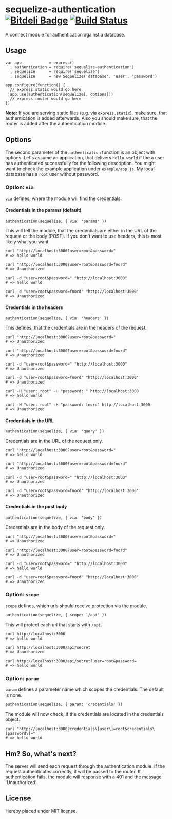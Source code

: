 # sequelize-authentication [![Bitdeli Badge](https://d2weczhvl823v0.cloudfront.net/sequelize/sequelize-authentication/trend.png)](https://bitdeli.com/free "Bitdeli Badge") [![Build Status](https://secure.travis-ci.org/sequelize/sequelize-authentication.png)](http://travis-ci.org/sequelize/sequelize-authentication)

A connect module for authentication against a database.

## Usage

	var app            = express()
	  , authentication = require('sequelize-authentication')
	  , Sequelize      = require('sequelize')
	  , sequelize      = new Sequelize('database', 'user', 'password')
	
	app.configure(function() {
	  // express.static would go here
	  app.use(authentication(sequelize[, options]))
	  // express router would go here
	})

**Note:** If you are serving static files (e.g. via `express.static`), make sure, that authentication is added afterwards.
Also you should make sure, that the router is added after the authentication module.

## Options

The second parameter of the `authentication` function is an object with options. Let's assume an application,
that delivers `hello world` if the a user has authenticated successfully for the following description. You
might want to check the example application under `example/app.js`. My local database has a `root` user 
without password.

### Option: `via`

`via` defines, where the module will find the credentials.

#### Credentials in the params (default)

	authentication(sequelize, { via: 'params' })

This will tell the module, that the credentials are either in the URL of the request or the body (POST).
If you don't want to use headers, this is most likely what you want.

	curl "http://localhost:3000?user=root&password="
	# => hello world

	curl "http://localhost:3000?user=root&password=fnord"
	# => Unauthorized
	
	curl -d "user=root&password=" "http://localhost:3000"
	# => hello world

	curl -d "user=root&password=fnord" "http://localhost:3000"
	# => Unauthorized

#### Credentials in the headers

	authentication(sequelize, { via: 'headers' })

This defines, that the credentials are in the headers of the request.

	curl "http://localhost:3000?user=root&password="
	# => Unauthorized

	curl "http://localhost:3000?user=root&password=fnord"
	# => Unauthorized
	
	curl -d "user=root&password=" "http://localhost:3000"
	# => Unauthorized
	
	curl -d "user=root&password=fnord" "http://localhost:3000"
	# => Unauthorized
	
	curl -H "user: root" -H "password: " http://localhost:3000
	# => hello world
	
	curl -H "user: root" -H "password: fnord" http://localhost:3000
	# => Unauthorized

#### Credentials in the URL

	authentication(sequelize, { via: 'query' })

Credentials are in the URL of the request only.

	curl "http://localhost:3000?user=root&password="
	# => hello world
	
	curl "http://localhost:3000?user=root&password=fnord"
	# => Unauthorized
	
	curl -d "user=root&password=" "http://localhost:3000"
	# => Unauthorized

	curl -d "user=root&password=fnord" "http://localhost:3000"
	# => Unauthorized

#### Credentials in the post body

	authentication(sequelize, { via: 'body' })

Credentials are in the body of the request only.

	curl "http://localhost:3000?user=root&password="
	# => Unauthorized
	
	curl "http://localhost:3000?user=root&password=fnord"
	# => Unauthorized
	
	curl -d "user=root&password=" "http://localhost:3000"
	# => hello world
	
	curl -d "user=root&password=fnord" "http://localhost:3000"
	# => Unauthorized

### Option: `scope`

`scope` defines, which urls should receive protection via the module.

	authentication(sequelize, { scope: '/api' })

This will protect each url that starts with `/api`.

	curl http://localhost:3000
	# => hello world
	
	curl http://localhost:3000/api/secret
	# => Unauthorized

	curl http://localhost:3000/api/secret?user=root&password=
	# => hello world

### Option: `param`

`param` defines a parameter name which scopes the credentials. The default is none.

	authentication(sequelize, { param: 'credentials' })

The module will now check, if the credentials are located in the credentials object.

	curl "http://localhost:3000?credentials\[user\]=root&credentials\[password\]="
	# => hello world

## Hm? So, what's next?

The server will send each request through the authentication module. If the request authenticates correctly, it will be passed to the router. If authentication fails, the module will response with a 401 and the message 'Unauthorized'.

## License
Hereby placed under MIT license.

